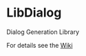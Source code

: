 LibDialog
=========

Dialog Generation Library

For details see the [Wiki](https://github.com/wildstarnasa/LibDialog/wiki)